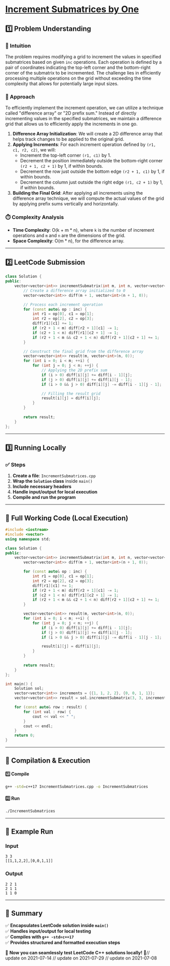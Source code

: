 # **[Increment Submatrices by One](https://leetcode.com/problems/increment-submatrices-by-one/description/)**  

## **1️⃣ Problem Understanding**  
### **📌 Intuition**  
The problem requires modifying a grid to increment the values in specified submatrices based on given `inc` operations. Each operation is defined by a pair of coordinates indicating the top-left corner and the bottom-right corner of the submatrix to be incremented. The challenge lies in efficiently processing multiple operations on the grid without exceeding the time complexity that allows for potentially large input sizes.

### **🚀 Approach**  
To efficiently implement the increment operation, we can utilize a technique called "difference array" or "2D prefix sum." Instead of directly incrementing values in the specified submatrices, we maintain a difference grid that allows us to efficiently apply the increments in one go. 

1. **Difference Array Initialization**: We will create a 2D difference array that helps track changes to be applied to the original grid.
2. **Applying Increments**: For each increment operation defined by `(r1, c1, r2, c2)`, we will:
   - Increment the top-left corner `(r1, c1)` by 1.
   - Decrement the position immediately outside the bottom-right corner `(r2 + 1, c2 + 1)` by 1, if within bounds.
   - Decrement the row just outside the bottom edge `(r2 + 1, c1)` by 1, if within bounds.
   - Decrement the column just outside the right edge `(r1, c2 + 1)` by 1, if within bounds.
3. **Building the Final Grid**: After applying all increments using the difference array technique, we will compute the actual values of the grid by applying prefix sums vertically and horizontally.

### **⏱️ Complexity Analysis**  
- **Time Complexity**: O(k + m * n), where `k` is the number of increment operations and `m` and `n` are the dimensions of the grid.
- **Space Complexity**: O(m * n), for the difference array.

---  

## **2️⃣ LeetCode Submission**  
```cpp
class Solution {
public:
    vector<vector<int>> incrementSubmatrix(int m, int n, vector<vector<int>>& inc) {
        // Create a difference array initialized to 0
        vector<vector<int>> diff(m + 1, vector<int>(n + 1, 0));

        // Process each increment operation
        for (const auto& op : inc) {
            int r1 = op[0], c1 = op[1];
            int r2 = op[2], c2 = op[3];
            diff[r1][c1] += 1;
            if (r2 + 1 < m) diff[r2 + 1][c1] -= 1;
            if (c2 + 1 < n) diff[r1][c2 + 1] -= 1;
            if (r2 + 1 < m && c2 + 1 < n) diff[r2 + 1][c2 + 1] += 1;
        }

        // Construct the final grid from the difference array
        vector<vector<int>> result(m, vector<int>(n, 0));
        for (int i = 0; i < m; ++i) {
            for (int j = 0; j < n; ++j) {
                // Applying the 2D prefix sum
                if (i > 0) diff[i][j] += diff[i - 1][j];
                if (j > 0) diff[i][j] += diff[i][j - 1];
                if (i > 0 && j > 0) diff[i][j] -= diff[i - 1][j - 1];

                // Filling the result grid
                result[i][j] = diff[i][j];
            }
        }
        
        return result;
    }
};  
```  

---  

## **3️⃣ Running Locally**  
### **✅ Steps**  
1. **Create a file**: `IncrementSubmatrices.cpp`  
2. **Wrap the `Solution` class** inside `main()`  
3. **Include necessary headers**  
4. **Handle input/output for local execution**  
5. **Compile and run the program**  

---  

## **📝 Full Working Code (Local Execution)**  
```cpp
#include <iostream>
#include <vector>
using namespace std;

class Solution {
public:
    vector<vector<int>> incrementSubmatrix(int m, int n, vector<vector<int>>& inc) {
        vector<vector<int>> diff(m + 1, vector<int>(n + 1, 0));

        for (const auto& op : inc) {
            int r1 = op[0], c1 = op[1];
            int r2 = op[2], c2 = op[3];
            diff[r1][c1] += 1;
            if (r2 + 1 < m) diff[r2 + 1][c1] -= 1;
            if (c2 + 1 < n) diff[r1][c2 + 1] -= 1;
            if (r2 + 1 < m && c2 + 1 < n) diff[r2 + 1][c2 + 1] += 1;
        }

        vector<vector<int>> result(m, vector<int>(n, 0));
        for (int i = 0; i < m; ++i) {
            for (int j = 0; j < n; ++j) {
                if (i > 0) diff[i][j] += diff[i - 1][j];
                if (j > 0) diff[i][j] += diff[i][j - 1];
                if (i > 0 && j > 0) diff[i][j] -= diff[i - 1][j - 1];

                result[i][j] = diff[i][j];
            }
        }
        
        return result;
    }
};

int main() {
    Solution sol;
    vector<vector<int>> increments = {{1, 1, 2, 2}, {0, 0, 1, 1}};
    vector<vector<int>> result = sol.incrementSubmatrix(3, 3, increments);

    for (const auto& row : result) {
        for (int val : row) {
            cout << val << " ";
        }
        cout << endl;
    }
    return 0;
}
```  

---  

## **🔧 Compilation & Execution**  
#### **1️⃣ Compile**  
```bash
g++ -std=c++17 IncrementSubmatrices.cpp -o IncrementSubmatrices
```  

#### **2️⃣ Run**  
```bash
./IncrementSubmatrices
```  

---  

## **🎯 Example Run**  
### **Input**  
```
3 3
[[1,1,2,2],[0,0,1,1]]
```  
### **Output**  
```
2 2 1 
2 1 1 
1 1 0 
```  

---  

## **📌 Summary**  
✅ **Encapsulates LeetCode solution inside `main()`**  
✅ **Handles input/output for local testing**  
✅ **Compiles with `g++ -std=c++17`**  
✅ **Provides structured and formatted execution steps**  

🚀 **Now you can seamlessly test LeetCode C++ solutions locally!** 🚀// update on 2021-07-14
// update on 2021-07-29
// update on 2021-07-08
